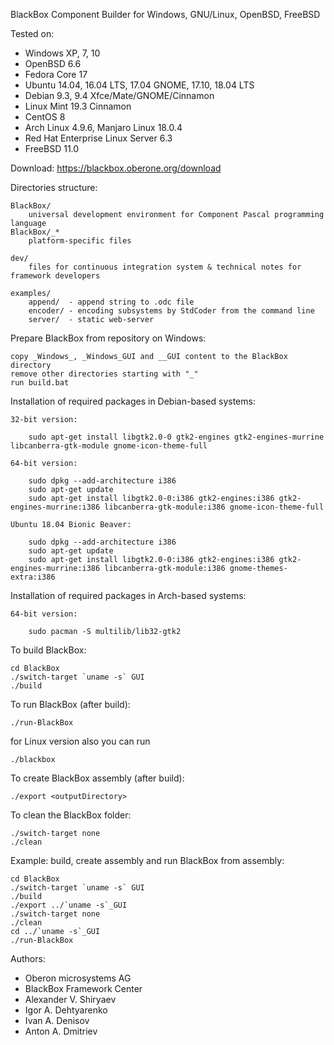 BlackBox Component Builder for Windows, GNU/Linux, OpenBSD, FreeBSD

Tested on:
* Windows XP, 7, 10
* OpenBSD 6.6
* Fedora Core 17
* Ubuntu 14.04, 16.04 LTS, 17.04 GNOME, 17.10, 18.04 LTS
* Debian 9.3, 9.4 Xfce/Mate/GNOME/Cinnamon
* Linux Mint 19.3 Cinnamon
* CentOS 8
* Arch Linux 4.9.6, Manjaro Linux 18.0.4
* Red Hat Enterprise Linux Server 6.3
* FreeBSD 11.0

Download: https://blackbox.oberone.org/download

Directories structure:

	BlackBox/
		universal development environment for Component Pascal programming language
	BlackBox/_*
		platform-specific files

	dev/
		files for continuous integration system & technical notes for framework developers

	examples/
		append/  - append string to .odc file
		encoder/ - encoding subsystems by StdCoder from the command line
		server/  - static web-server

Prepare BlackBox from repository on Windows:

	copy _Windows_, _Windows_GUI and __GUI content to the BlackBox directory
	remove other directories starting with "_"
	run build.bat


Installation of required packages in Debian-based systems:

	32-bit version:

		sudo apt-get install libgtk2.0-0 gtk2-engines gtk2-engines-murrine libcanberra-gtk-module gnome-icon-theme-full

	64-bit version:

		sudo dpkg --add-architecture i386
		sudo apt-get update
		sudo apt-get install libgtk2.0-0:i386 gtk2-engines:i386 gtk2-engines-murrine:i386 libcanberra-gtk-module:i386 gnome-icon-theme-full

	Ubuntu 18.04 Bionic Beaver:

		sudo dpkg --add-architecture i386
		sudo apt-get update
		sudo apt-get install libgtk2.0-0:i386 gtk2-engines:i386 gtk2-engines-murrine:i386 libcanberra-gtk-module:i386 gnome-themes-extra:i386

Installation of required packages in Arch-based systems:

	64-bit version:

		sudo pacman -S multilib/lib32-gtk2


To build BlackBox:

	cd BlackBox
	./switch-target `uname -s` GUI
	./build

To run BlackBox (after build):

	./run-BlackBox

for Linux version also you can run

	./blackbox

To create BlackBox assembly (after build):

	./export <outputDirectory>

To clean the BlackBox folder:

	./switch-target none
	./clean

Example: build, create assembly and run BlackBox from assembly:

	cd BlackBox
	./switch-target `uname -s` GUI
	./build
	./export ../`uname -s`_GUI
	./switch-target none
	./clean
	cd ../`uname -s`_GUI
	./run-BlackBox

Authors:
* Oberon microsystems AG
* BlackBox Framework Center
* Alexander V. Shiryaev
* Igor A. Dehtyarenko
* Ivan A. Denisov
* Anton A. Dmitriev
